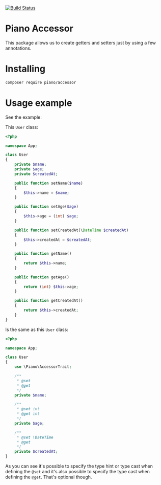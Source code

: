 [![Build Status](https://travis-ci.org/diogocavilha/array-validation.svg?branch=master)](https://travis-ci.org/diogocavilha/array-validation)

# Piano Accessor

This package allows us to create getters and setters just by using a few annotations.

# Installing

```sh
composer require piano/accessor
```

# Usage example

See the example:

This `User` class:

```php
<?php

namespace App;

class User
{
    private $name;
    private $age;
    private $createdAt;

    public function setName($name)
    {
        $this->name = $name;
    }

    public function setAge($age)
    {
        $this->age = (int) $age;
    }

    public function setCreatedAt(\DateTime $createdAt)
    {
        $this->createdAt = $createdAt;
    }

    public function getName()
    {
        return $this->name;
    }

    public function getAge()
    {
        return (int) $this->age;
    }

    public function getCreatedAt()
    {
        return $this->createdAt;
    }
}
```

Is the same as this `User` class:

```php
<?php

namespace App;

class User
{
    use \Piano\AccessorTrait;

    /**
     * @set
     * @get
     */
    private $name;

    /**
     * @set int
     * @get int
     */
    private $age;

    /**
     * @set \DateTime
     * @get
     */
    private $createdAt;
}
```

As you can see it's possible to specify the type hint or type cast when defining the `@set` and it's also possible to specify the type cast when defining the `@get`.
That's optional though.
